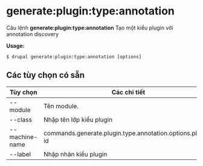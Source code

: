# generate:plugin:type:annotation
Câu lệnh **generate:plugin:type:annotation** Tạo một kiểu plugin với annotation discovery

**Usage:**
```
$ drupal generate:plugin:type:annotation [options] 
```

## Các tùy chọn có sẵn
Tùy chọn | Các chi tiết
-------|-------------
--module | Tên module.
--class | Nhập tên lớp kiểu plugin
--machine-name | commands.generate.plugin.type.annotation.options.plugin-id
--label | Nhập nhãn kiểu plugin
